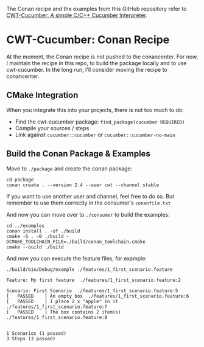 The Conan recipe and the examples from this GitHub repository refer to [CWT-Cucumber: A simple C/C++ Cucumber Interpreter](https://github.com/ThoSe1990/cwt-cucumber).

  
# CWT-Cucumber: Conan Recipe

At the moment, the Conan recipe is not pushed to the conancenter. For now, I maintain the recipe in this repo, to build the package locally and to use cwt-cucumber. In the long run, I'll consider moving the recipe to conancenter.

## CMake Integration

When you integrate this into your projects, there is not too much to do: 

- Find the cwt-cucumber package: `find_package(cucumber REQUIRED)`
- Compile your sources / steps
- Link against `cucumber::cucumber` or `cucumber::cucumber-no-main`

## Build the Conan Package & Examples

Move to `./package` and create the conan package:

```shell
cd package
conan create . --version 2.4 --user cwt --channel stable
```

If you want to use another user and channel, feel free to do so. But remember to use them correctly in the consumer's `conanfile.txt`
  
And now you can move over to `./consumer` to build the examples: 

```
cd ../examples
conan install . -of ./build 
cmake -S . -B ./build -DCMAKE_TOOLCHAIN_FILE=./build/conan_toolchain.cmake
cmake --build ./build
```

And now you can execute the feature files, for example:

```
./build/bin/Debug/example ./features/1_first_scenario.feature

Feature: My first feature  ./features/1_first_scenario.feature:2

Scenario: First Scenario  ./features/1_first_scenario.feature:5
[   PASSED    ] An empty box  ./features/1_first_scenario.feature:6
[   PASSED    ] I place 2 x "apple" in it  ./features/1_first_scenario.feature:7
[   PASSED    ] The box contains 2 item(s)  ./features/1_first_scenario.feature:8


1 Scenarios (1 passed)
3 Steps (3 passed)
```
